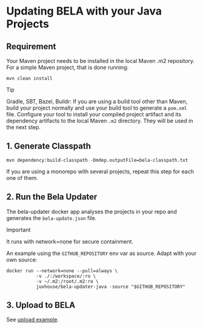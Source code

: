 # Updating BELA with your Java Projects

## Requirement

Your Maven project needs to be installed in the local Maven .m2 repository. For a simple Maven project, that is done running:

`mvn clean install`

> [!TIP]
> Gradle, SBT, Bazel, Buildr: If you are using a build tool other than Maven, build your project normally and use your build tool to generate a `pom.xml` file. Configure your tool to install your compiled project artifact and its dependency artifacts to the local Maven `.m2` directory. They will be used in the next step.


## 1. Generate Classpath

`mvn dependency:build-classpath -Dmdep.outputFile=bela-classpath.txt`

If you are using a monorepo with several projects, repeat this step for each one of them.


## 2. Run the Bela Updater

The bela-updater docker app analyses the projects in your repo and generates the `bela-update.json` file.

> [!IMPORTANT]
> It runs with network=none for secure containment.

An example using the `GITHUB_REPOSITORY` env var as source. Adapt with your own source:
```
docker run --network=none --pull=always \
           -v ./:/workspace/:ro \
           -v ~/.m2:/root/.m2:ro \
           juxhouse/bela-updater-java -source "$GITHUB_REPOSITORY"
```

## 3. Upload to BELA

See [upload example](/updaters/reference/upload-example.md).
